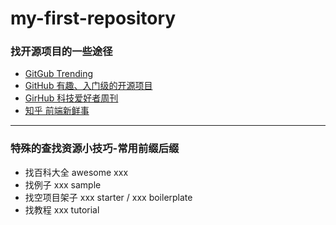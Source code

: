 # my-first-repository
### 找开源项目的一些途径
- [GitGub Trending](https://github.com/trending/)
- [GitHub 有趣、入门级的开源项目](https://github.com/521xueweihan/HelloGitHub)
- [GirHub 科技爱好者周刊](https://github.com/ruanyf/weekly)
- [知乎 前端新鲜事](https://www.zhihu.com/column/mm-fe)
---
### 特殊的查找资源小技巧-常用前缀后缀 
- 找百科大全 awesome xxx
- 找例子 xxx sample
- 找空项目架子 xxx starter / xxx boilerplate 
- 找教程 xxx tutorial
